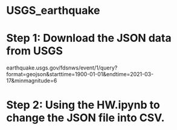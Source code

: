 # USGS_earthquake
# Step 1: Download the JSON data from USGS
earthquake.usgs.gov/fdsnws/event/1/query\?format\=geojson\&starttime\=1900-01-01\&endtime\=2021-03-17\&minmagnitude\=6

# Step 2: Using the HW.ipynb to change the JSON file into CSV.
